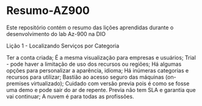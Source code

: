 # Resumo-AZ900
Este repositório contém o resumo das lições aprendidas durante o desenvolvimento do lab Az-900 na DIO

Lição 1 - Localizando Serviços por Categoria

Ter a conta criada;
É a mesma visualização para empresas e usuários;
Trial - pode haver a limitação de uso dos recursos ou regiões;
Há algumas opções para personalizar a aparência, idioma;
Há inúmeras categorias e recursos para utilizar;
Bastião ao acesso seguro das máquinas (on-premises virtualizado);
Cuidado com versão previa pois é como se fosse uma demo e pode sair do ar de repente.
Previa não tem SLA e garantia que vai continuar;
A nuvem é para todas as profissões.
